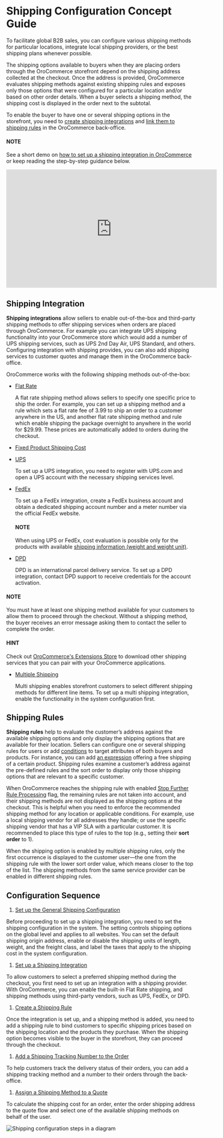 <a id="admin-guide-shipping"></a>

<a id="user-guide-shipping"></a>

# Shipping Configuration Concept Guide

To facilitate global B2B sales, you can configure various shipping methods for particular locations, integrate local shipping providers, or the best shipping plans whenever possible.

The shipping options available to buyers when they are placing orders through the OroCommerce storefront depend on the shipping address collected at the checkout. Once the address is provided, OroCommerce evaluates shipping methods against existing shipping rules and exposes only those options that were configured for a particular location and/or based on other order details. When a buyer selects a shipping method, the shipping cost is displayed in the order next to the subtotal.

To enable the buyer to have one or several shipping options in the storefront, you need to [create shipping integrations](../../../back-office/system/integrations/shipping-integration/index.md#user-guide-shipping-configuration-common-details) and [link them to shipping rules](../../../back-office/system/shipping-rules/index.md#doc-shipping-rules-shipping-methods-detailed) in the OroCommerce back-office.

#### NOTE
See a short demo on <a href="https://academy.oroinc.com/media-library/create-shipping-integrations" target="_blank">how to set up a shipping integration in OroCommerce</a> or keep reading the step-by-step guidance below.

<iframe width="560" height="315" src="https://www.youtube.com/embed/ileKXVTG6B8" frameborder="0" allowfullscreen></iframe>

## Shipping Integration

**Shipping integrations** allow sellers to enable out-of-the-box and third-party shipping methods to offer shipping services when orders are placed through OroCommerce. For example you can integrate  UPS shipping functionality into your OroCommerce store which would add a number of UPS shipping services, such as UPS 2nd Day Air, UPS Standard, and others. Configuring integration with shipping provides, you can also add shipping services to customer quotes and manage them in the OroCommerce back-office.

OroCommerce works with the following shipping methods out-of-the-box:

* [Flat Rate](../../../back-office/system/integrations/shipping-integration/flat-rate.md#doc-integrations-flat-rate)

  A flat rate shipping method allows sellers to specify one specific price to ship the order. For example, you can set up a shipping method and a rule which sets a flat rate fee of 3.99 to ship an order to a customer anywhere in the US, and another flat rate shipping method and rule which enable shipping the package overnight to anywhere in the world for $29.99. These prices are automatically added to orders during the checkout.
* [Fixed Product Shipping Cost](../../../back-office/system/integrations/shipping-integration/fixed-shipping.md#doc-integration-fixed-shipping-cost)
* [UPS](../../../back-office/system/integrations/shipping-integration/ups.md#doc-integrations-ups)

  To set up a UPS integration, you need to register with UPS.com and open a UPS account with the necessary shipping services level.
* [FedEx](../../../back-office/system/integrations/shipping-integration/fedex.md#doc-integrations-fedex)

  To set up a FedEx integration, create a FedEx business account and obtain a dedicated shipping account number and a meter number via the official FedEx website.

  #### NOTE
  When using UPS or FedEx, cost evaluation is possible only for the products with available [shipping information (weight and weight unit)](../../../back-office/system/configuration/commerce/shipping/shipping-options.md#user-guide-shipping-product-shipping-info).
* [DPD](../../../back-office/system/integrations/shipping-integration/dpd.md#doc-integrations-dpd)

  DPD is an international parcel delivery service. To set up a DPD integration, contact DPD support to receive credentials for the account activation.

#### NOTE
You must have at least one shipping method available for your customers to allow them to proceed through the checkout. Without a shipping method, the buyer receives an error message asking them to contact the seller to complete the order.

#### HINT
Check out <a href="https://extensions.oroinc.com/orocommerce/" target="_blank">OroCommerce's Extensions Store</a> to download other shipping services that you can pair with your OroCommerce applications.

* [Multiple Shipping](../../../back-office/system/configuration/commerce/sales/global-multi-shipping.md#user-guide-system-configuration-commerce-sales-multi-shipping)

  Multi shipping enables storefront customers to select different shipping methods for different line items. To set up a multi shipping integration, enable the functionality in the system configuration first.

## Shipping Rules

**Shipping rules** help to evaluate the customer’s address against the available shipping options and only display the shipping options that are available for their location. Sellers can configure one or several shipping rules for users or add [conditions](../../../back-office/system/shipping-rules/index.md#doc-shipping-rules-actions-create) to target attributes of both buyers and products. For instance, you can add [an expression](../../../back-office/system/shipping-rules/expression-lang.md#payment-shipping-expression-lang) offering a free shipping of a certain product. Shipping rules examine a customer’s address against the pre-defined rules and the sort order to display only those shipping options that are relevant to a specific customer.

When OroCommerce reaches the shipping rule with enabled [Stop Further Rule Processing](../../../back-office/system/shipping-rules/index.md#doc-shipping-rules-overview-stop-further-processing) flag, the remaining rules are not taken into account, and their shipping methods are not displayed as the shipping options at the checkout. This is helpful when you need to enforce the recommended shipping method for any location or applicable conditions. For example, use a local shipping vendor for all addresses they handle; or use the specific shipping vendor that has a VIP SLA with a particular customer. It is recommended to place this type of rules to the top (e.g., setting their **sort order** to 1).

When the shipping option is enabled by multiple shipping rules, only the first occurrence is displayed to the customer user—the one from the shipping rule with the lower sort order value, which means closer to the top of the list. The shipping methods from the same service provider can be enabled in different shipping rules.

## Configuration Sequence

1. [Set up the General Shipping Configuration](../../../back-office/system/configuration/commerce/shipping/index.md#user-guide-shipping-configuration)

Before proceeding to set up a shipping integration, you need to set the shipping configuration in the system. The setting controls shipping options on the global level and applies to all websites. You can set the default shipping origin address, enable or disable the shipping units of length, weight, and the freight class, and label the taxes that apply to the shipping cost in the system configuration.

1. [Set up a Shipping Integration](../../../back-office/system/integrations/shipping-integration/index.md#sys-integrations-manage-integrations-ups-flat-rate)

To allow customers to select a preferred shipping method during the checkout, you first need to set up an integration with a shipping provider. With OroCommerce, you can enable the built-in Flat Rate shipping, and shipping methods using third-party vendors, such as UPS, FedEx, or DPD.

1. [Create a Shipping Rule](../../../back-office/system/shipping-rules/index.md#sys-shipping-rules)

Once the integration is set up, and a shipping method is added, you need to add a shipping rule to bind customers to specific shipping prices based on the shipping location and the products they purchase. When the shipping option becomes visible to the buyer in the storefront, they can proceed through the checkout.

1. [Add a Shipping Tracking Number to the Order](../../../back-office/sales/orders/track-order.md#user-guide-shipping-order)

To help customers track the delivery status of their orders, you can add a shipping tracking method and a number to their orders through the back-office.

1. [Assign a Shipping Method to a Quote](../../../back-office/sales/quotes/shipping-method-for-quotes.md#shipping-configuration-per-quote)

To calculate the shipping cost for an order, enter the order shipping address to the quote flow and select one of the available shipping methods on behalf of the user.

![Shipping configuration steps in a diagram](user/img/concept-guides/shipping/shipping-diagram.png)
<!-- fa-bars = fa-navicon -->
<!-- Ic Tiles is used as Set As Default in saved views, and as tiles in display layout options -->
<!-- IcPencil refers to Rename in Commerce and Inline Editing in CRM -->
<!-- Check mark in the square. -->
<!-- SortDesc is also used as drop-down arrow -->
